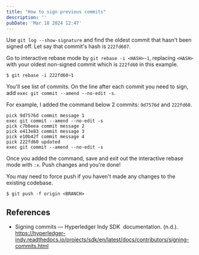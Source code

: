 ```yaml
---
title: "How to sign previous commits"
description: ''
pubDate: 'Mar 18 2024 12:47'
---
```


Use `git log --show-signature` and find the oldest commit that hasn't been signed off. Let say that commit's hash is `222fd607`.

Go to interactive rebase mode by `git rebase -i <HASH>~1`, replacing `<HASH>` with your oldest non-signed commit which is `222fd60` in this example.

```shell
$ git rebase -i 222fd60~1
```

You'll see list of commits. On the line after each commit you need to sign, add `exec git commit --amend --no-edit -s`.

For example, I added the command below 2 commits: `9d7576d` and `222fd60`.
```text
pick 9d7576d commit message 1
exec git commit --amend --no-edit -s
pick c7b6eea commit message 2
pick e413e83 commit message 3
pick e10b42f commit message 4
pick 222fd60 updated
exec git commit --amend --no-edit -s
```

Once you added the command, save and exit out the interactive rebase mode with `:x`. Push changes and you're done! 

You may need to force push if you haven't made any changes to the existing codebase.

```shell
$ git push -f origin <BRANCH>
```


## References
- Signing commits — Hyperledger Indy SDK  documentation. (n.d.). https://hyperledger-indy.readthedocs.io/projects/sdk/en/latest/docs/contributors/signing-commits.html